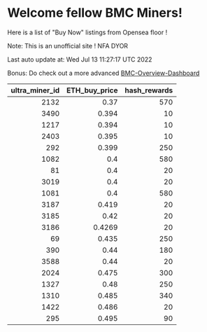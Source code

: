 # Welcome fellow BMC Miners!
Here is a list of "Buy Now" listings from Opensea floor !

Note: This is an unofficial site ! NFA DYOR

Last auto update at: Wed Jul 13 11:27:17 UTC 2022

Bonus: Do check out a more advanced [BMC-Overview-Dashboard](https://dune.com/defifunk/BMC-Overview-Dashboard)


|   ultra_miner_id |   ETH_buy_price |   hash_rewards |
|-----------------:|----------------:|---------------:|
|             2132 |          0.37   |            570 |
|             3490 |          0.394  |             10 |
|             1217 |          0.394  |             10 |
|             2403 |          0.395  |             10 |
|              292 |          0.399  |            250 |
|             1082 |          0.4    |            580 |
|               81 |          0.4    |             20 |
|             3019 |          0.4    |             20 |
|             1081 |          0.4    |            580 |
|             3187 |          0.419  |             20 |
|             3185 |          0.42   |             20 |
|             3186 |          0.4269 |             20 |
|               69 |          0.435  |            250 |
|              390 |          0.44   |            180 |
|             3588 |          0.44   |             20 |
|             2024 |          0.475  |            300 |
|             1327 |          0.48   |            250 |
|             1310 |          0.485  |            340 |
|             1422 |          0.486  |             20 |
|              295 |          0.495  |             90 |